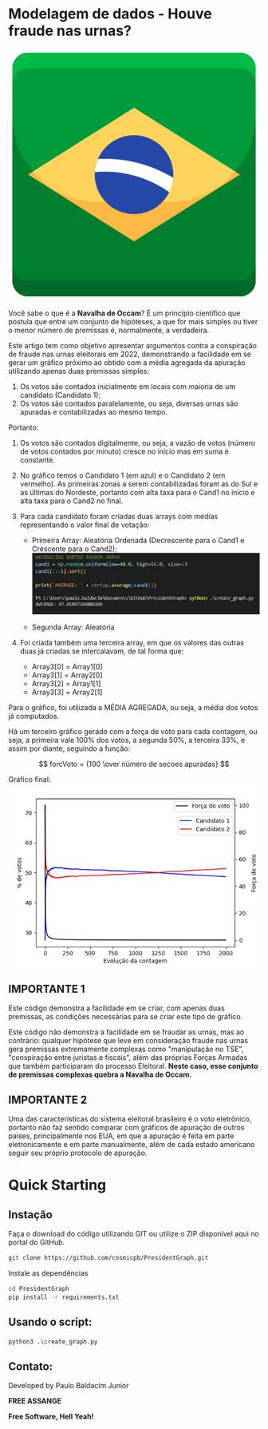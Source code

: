 # Modelagem de dados - Houve fraude nas urnas?
![Bandeira do Brasil](https://github.com/cosmicpb/PresidentGraph/blob/main/img/flag.png?raw=true)

Você sabe o que é a **Navalha de Occam**?
É um princípio científico que postula que entre um conjunto de hipóteses, a que for mais simples ou tiver o menor número de premissas é, normalmente, a verdadeira.

Este artigo tem como objetivo apresentar argumentos contra a conspiração de fraude nas urnas eleitorais em 2022, demonstrando a facilidade em se gerar um gráfico próximo ao obtido com a média agregada da apuração utilizando apenas duas premissas simples:

1. Os votos são contados inicialmente em locais com maioria de um candidato (Candidato 1);
2. Os votos são contados paralelamente, ou seja, diversas urnas são apuradas e contabilizadas ao mesmo tempo.


Portanto:
1. Os votos são contados digitalmente, ou seja, a vazão de votos (número de votos contados por minuto) cresce no início mas em suma é constante.
2. No gráfico temos o Candidato 1 (em azul) e o Candidato 2 (em vermelho). As primeiras zonas a serem contabilizadas foram as do Sul e as últimas do Nordeste, portanto com alta taxa para o Cand1 no início e alta taxa para o Cand2 no final.
3. Para cada candidato foram criadas duas arrays com médias representando o valor final de votação:
    * Primeira Array: Aleatória Ordenada (Decrescente para o Cand1 e Crescente para o Cand2);
    ![Array sendo criada](https://github.com/cosmicpb/PresidentGraph/blob/main/img/code.png?raw=true)

    
    * Segunda Array: Aleatória


4. Foi criada também uma terceira array, em que os valores das outras duas já criadas se intercalavam, de tal forma que:
    * Array3[0] = Array1[0]
    * Array3[1] = Array2[0]
    * Array3[2] = Array1[1]
    * Array3[3] = Array2[1]


Para o gráfico, foi utilizada a MÉDIA AGREGADA, ou seja, a média dos votos já computados.

Há um terceiro gráfico gerado com a força de voto para cada contagem, ou seja, a primeira vale 100% dos votos, a segunda 50%, a terceira 33%, e assim por diante, seguindo a função:

$$ forcVoto = {100 \over número de secoes apuradas} $$

Gráfico final:

![Gráfico final](https://github.com/cosmicpb/PresidentGraph/blob/main/img/finalgraph.png?raw=true)

## IMPORTANTE 1
Este código demonstra a facilidade em se criar, com apenas duas premissas, as condições necessárias para se criar este tipo de gráfico.

Este código não demonstra a facilidade em se fraudar as urnas, mas ao contrário: qualquer hipótese que leve em consideração fraude nas urnas gera premissas extremamente complexas como "manipulação no TSE", "conspiração entre juristas e fiscais", além das próprias Forças Armadas que também participaram do processo Eleitoral. **Neste caso, esse conjunto de premissas complexas quebra a Navalha de Occam.**

## IMPORTANTE 2
Uma das características do sistema eleitoral brasileiro é o voto eletrônico, portanto não faz sentido comparar com gráficos de apuração de outros países, principalmente nos EUA, em que a apuração é feita em parte eletronicamente e em parte manualmente, além de cada estado americano seguir seu próprio protocolo de apuração.


# Quick Starting

## Instação

Faça o download do código utilizando GIT ou utilize o ZIP disponível aqui no portal do GitHub.

```sh
git clone https://github.com/cosmicpb/PresidentGraph.git

```

Instale as dependências

```sh
cd PresidentGraph
pip install -r requirements.txt
```

## Usando o script:
```sh
python3 .\create_graph.py
```

## Contato:

Developed by Paulo Baldacim Junior


**FREE ASSANGE**

**Free Software, Hell Yeah!**
